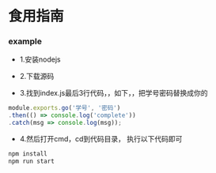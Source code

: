 # 食用指南

### example

+ 1.安装nodejs

+ 2.下载源码

+ 3.找到index.js最后3行代码，，如下，，把学号密码替换成你的

```javascript
module.exports.go('学号', '密码')
.then(() => console.log('complete'))
.catch(msg => console.log(msg));
```

+ 4.然后打开cmd，cd到代码目录， 执行以下代码即可

```javascript
npm install
npm run start
```

